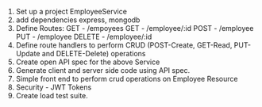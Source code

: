 1. Set up a project EmployeeService
2. add dependencies express, mongodb
3. Define Routes: 
   GET - /empoyees
   GET - /employee/:id
   POST - /employee
   PUT  - /employee
   DELETE - /employee/:id
4. Define route handlers to perform CRUD (POST-Create, GET-Read, PUT-Update and DELETE-Delete) operations
5. Create open API spec for the above Service
6. Generate client and server side code using API spec.
7. Simple front end  to perform crud operations on Employee Resource
8. Security - JWT Tokens
9. Create load test suite.
